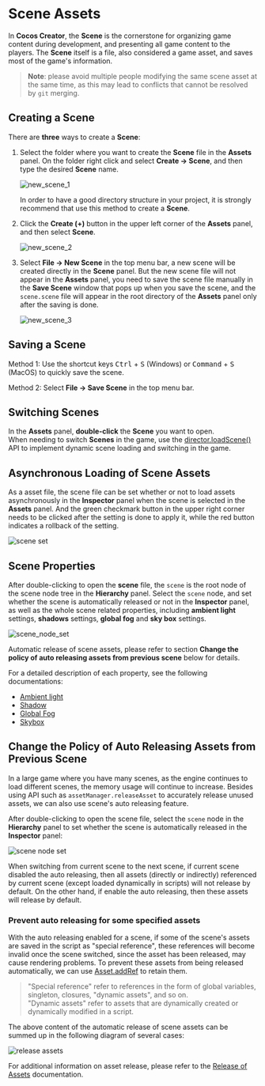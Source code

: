 # Scene Assets

In **Cocos Creator**, the **Scene** is the cornerstone for organizing game content during development, and presenting all game content to the players. The **Scene** itself is a file, also considered a game asset, and saves most of the game's information.

> **Note**: please avoid multiple people modifying the same scene asset at the same time, as this may lead to conflicts that cannot be resolved by `git` merging.

## Creating a Scene

There are **three** ways to create a **Scene**:

1. Select the folder where you want to create the **Scene** file in the **Assets** panel. On the folder right click and select **Create -> Scene**, and then type the desired **Scene** name.

    ![new_scene_1](scene/new_scene_1.png)

    In order to have a good directory structure in your project, it is strongly recommend that use this method to create a **Scene**.

2. Click the **Create (+)** button in the upper left corner of the **Assets** panel, and then select **Scene**.

    ![new_scene_2](scene/new_scene_2.png)

3. Select **File -> New Scene** in the top menu bar, a new scene will be created directly in the **Scene** panel. But the new scene file will not appear in the **Assets** panel, you need to save the scene file manually in the **Save Scene** window that pops up when you save the scene, and the `scene.scene` file will appear in the root directory of the **Assets** panel only after the saving is done.

    ![new_scene_3](scene/new_scene_3.png)

## Saving a Scene

Method 1: Use the shortcut keys <kbd>Ctrl</kbd> + <kbd>S</kbd> (Windows) or <kbd>Command</kbd> + <kbd>S</kbd> (MacOS) to quickly save the scene.

Method 2: Select **File -> Save Scene** in the top menu bar.

## Switching Scenes

In the **Assets** panel, **double-click** the **Scene** you want to open.<br>
When needing to switch **Scenes** in the game, use the [director.loadScene()](__APIDOC__/en/classes/core.director-2.html#loadscene) API to implement dynamic scene loading and switching in the game.

## Asynchronous Loading of Scene Assets

As a asset file, the scene file can be set whether or not to load assets asynchronously in the **Inspector** panel when the scene is selected in the **Assets** panel. And the green checkmark button in the upper right corner needs to be clicked after the setting is done to apply it, while the red button indicates a rollback of the setting.

![scene set](scene/scene_set.png)

## Scene Properties

After double-clicking to open the **scene** file, the `scene` is the root node of the scene node tree in the **Hierarchy** panel. Select the `scene` node, and set whether the scene is automatically released or not in the **Inspector** panel, as well as the whole scene related properties, including **ambient light** settings, **shadows** settings, **global fog** and **sky box** settings.

![scene_node_set](scene/scene_node.png)

Automatic release of scene assets, please refer to section **Change the policy of auto releasing assets from previous scene** below for details.

For a detailed description of each property, see the following documentations:

- [Ambient light](../concepts/scene/light/lightType/ambient.md)
- [Shadow](../concepts/scene/light/shadow.md)
- [Global Fog](../concepts/scene/fog.md)
- [Skybox](../concepts/scene/skybox.md)

## Change the Policy of Auto Releasing Assets from Previous Scene

In a large game where you have many scenes, as the engine continues to load different scenes, the memory usage will continue to increase. Besides using API such as `assetManager.releaseAsset` to accurately release unused assets, we can also use scene's auto releasing feature.

After double-clicking to open the scene file, select the `scene` node in the **Hierarchy** panel to set whether the scene is automatically released in the **Inspector** panel:

![scene node set](scene/scene_node_set.png)

When switching from current scene to the next scene, if current scene disabled the auto releasing, then all assets (directly or indirectly) referenced by current scene (except loaded dynamically in scripts) will not release by default. On the other hand, if enable the auto releasing, then these assets will release by default.

### Prevent auto releasing for some specified assets

With the auto releasing enabled for a scene, if some of the scene's assets are saved in the script as "special reference", these references will become invalid once the scene switched, since the asset has been released, may cause rendering problems. To prevent these assets from being released automatically, we can use [Asset.addRef](__APIDOC__/en/classes/asset.asset-1.html#addref) to retain them.

> "Special reference" refer to references in the form of global variables, singleton, closures, "dynamic assets", and so on.<br>
> "Dynamic assets" refer to assets that are dynamically created or dynamically modified in a script.

The above content of the automatic release of scene assets can be summed up in the following diagram of several cases:

![release assets](scene/release-assets.png)

For additional information on asset release, please refer to the [Release of Assets](./release-manager.md#auto-release) documentation.
